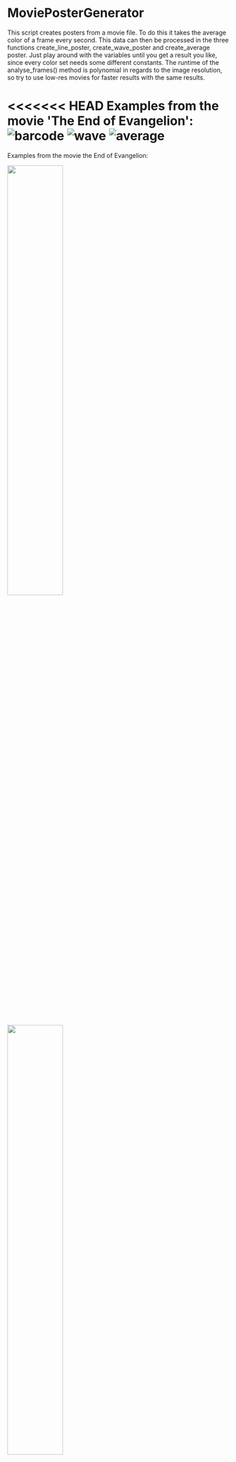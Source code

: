 # MoviePosterGenerator

This script creates posters from a movie file. To do this it takes the average color of a frame every second.
This data can then be processed in the three functions create_line_poster, create_wave_poster and create_average poster.
Just play around with the variables until you get a result you like, since every color set needs some different constants.
The runtime of the analyse_frames() method is polynomial in regards to the image resolution, so try to use low-res movies for faster results with the same results.

<<<<<<< HEAD
Examples from the movie 'The End of Evangelion':
![barcode](/Examples/barcode.png)
![wave](/Examples/wave.png)
![average](/Examples/average.png)
=======
Examples from the movie the End of Evangelion:

<img src="/Examples/barcode.png" width="50%" height="50%">
<img src="/Examples/wave.png" width="50%" height="50%">
<img src="/Examples/average.png" width="50%" height="50%">
>>>>>>> dd2be28668a829673f6a15ea9886041911cb03f5
